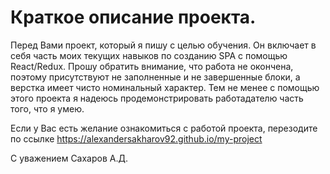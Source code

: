 # Краткое описание проекта.

Перед Вами проект, который я пишу с целью обучения. Он включает в себя часть моих текущих навыков по созданию SPA с помощью React/Redux. Прошу обратить внимание, что работа не окончена, поэтому присутствуют не заполненные и не завершенные блоки, а верстка имеет чисто номинальный характер. Тем не менее с помощью этого проекта я надеюсь продемонстрировать работадателю часть того, что я умею.

Если у Вас есть желание ознакомиться с работой проекта, перезодите по ссылке https://alexandersakharov92.github.io/my-project

С уважением Сахаров А.Д.
